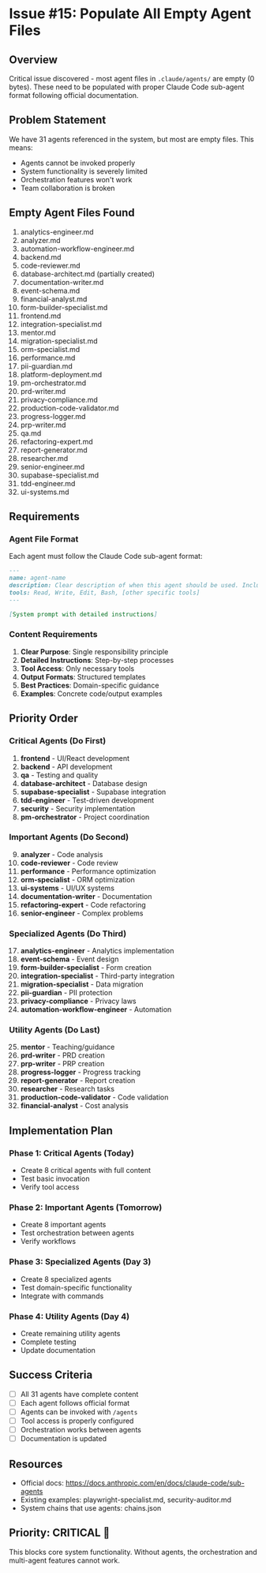 # Issue #15: Populate All Empty Agent Files

## Overview
Critical issue discovered - most agent files in `.claude/agents/` are empty (0 bytes). These need to be populated with proper Claude Code sub-agent format following official documentation.

## Problem Statement
We have 31 agents referenced in the system, but most are empty files. This means:
- Agents cannot be invoked properly
- System functionality is severely limited
- Orchestration features won't work
- Team collaboration is broken

## Empty Agent Files Found
1. analytics-engineer.md
2. analyzer.md
3. automation-workflow-engineer.md
4. backend.md
5. code-reviewer.md
6. database-architect.md (partially created)
7. documentation-writer.md
8. event-schema.md
9. financial-analyst.md
10. form-builder-specialist.md
11. frontend.md
12. integration-specialist.md
13. mentor.md
14. migration-specialist.md
15. orm-specialist.md
16. performance.md
17. pii-guardian.md
18. platform-deployment.md
19. pm-orchestrator.md
20. prd-writer.md
21. privacy-compliance.md
22. production-code-validator.md
23. progress-logger.md
24. prp-writer.md
25. qa.md
26. refactoring-expert.md
27. report-generator.md
28. researcher.md
29. senior-engineer.md
30. supabase-specialist.md
31. tdd-engineer.md
32. ui-systems.md

## Requirements

### Agent File Format
Each agent must follow the Claude Code sub-agent format:
```markdown
---
name: agent-name
description: Clear description of when this agent should be used. Include "Use PROACTIVELY" for automatic invocation.
tools: Read, Write, Edit, Bash, [other specific tools]
---

[System prompt with detailed instructions]
```

### Content Requirements
1. **Clear Purpose**: Single responsibility principle
2. **Detailed Instructions**: Step-by-step processes
3. **Tool Access**: Only necessary tools
4. **Output Formats**: Structured templates
5. **Best Practices**: Domain-specific guidance
6. **Examples**: Concrete code/output examples

## Priority Order

### Critical Agents (Do First)
1. **frontend** - UI/React development
2. **backend** - API development
3. **qa** - Testing and quality
4. **database-architect** - Database design
5. **supabase-specialist** - Supabase integration
6. **tdd-engineer** - Test-driven development
7. **security** - Security implementation
8. **pm-orchestrator** - Project coordination

### Important Agents (Do Second)
9. **analyzer** - Code analysis
10. **code-reviewer** - Code review
11. **performance** - Performance optimization
12. **orm-specialist** - ORM optimization
13. **ui-systems** - UI/UX systems
14. **documentation-writer** - Documentation
15. **refactoring-expert** - Code refactoring
16. **senior-engineer** - Complex problems

### Specialized Agents (Do Third)
17. **analytics-engineer** - Analytics implementation
18. **event-schema** - Event design
19. **form-builder-specialist** - Form creation
20. **integration-specialist** - Third-party integration
21. **migration-specialist** - Data migration
22. **pii-guardian** - PII protection
23. **privacy-compliance** - Privacy laws
24. **automation-workflow-engineer** - Automation

### Utility Agents (Do Last)
25. **mentor** - Teaching/guidance
26. **prd-writer** - PRD creation
27. **prp-writer** - PRP creation
28. **progress-logger** - Progress tracking
29. **report-generator** - Report creation
30. **researcher** - Research tasks
31. **production-code-validator** - Code validation
32. **financial-analyst** - Cost analysis

## Implementation Plan

### Phase 1: Critical Agents (Today)
- Create 8 critical agents with full content
- Test basic invocation
- Verify tool access

### Phase 2: Important Agents (Tomorrow)
- Create 8 important agents
- Test orchestration between agents
- Verify workflows

### Phase 3: Specialized Agents (Day 3)
- Create 8 specialized agents
- Test domain-specific functionality
- Integrate with commands

### Phase 4: Utility Agents (Day 4)
- Create remaining utility agents
- Complete testing
- Update documentation

## Success Criteria
- [ ] All 31 agents have complete content
- [ ] Each agent follows official format
- [ ] Agents can be invoked with `/agents`
- [ ] Tool access is properly configured
- [ ] Orchestration works between agents
- [ ] Documentation is updated

## Resources
- Official docs: https://docs.anthropic.com/en/docs/claude-code/sub-agents
- Existing examples: playwright-specialist.md, security-auditor.md
- System chains that use agents: chains.json

## Priority: CRITICAL 🔴
This blocks core system functionality. Without agents, the orchestration and multi-agent features cannot work.
